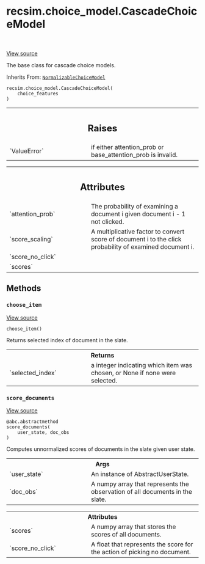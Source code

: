 <div itemscope itemtype="http://developers.google.com/ReferenceObject">
<meta itemprop="name" content="recsim.choice_model.CascadeChoiceModel" />
<meta itemprop="path" content="Stable" />
<meta itemprop="property" content="__init__"/>
<meta itemprop="property" content="choose_item"/>
<meta itemprop="property" content="score_documents"/>
</div>

# recsim.choice_model.CascadeChoiceModel

<!-- Insert buttons and diff -->

<table class="tfo-notebook-buttons tfo-api" align="left">

</table>

<a target="_blank" href="https://github.com/google-research/recsim/tree/master/recsim/choice_model.py">View
source</a>

The base class for cascade choice models.

Inherits From:
[`NormalizableChoiceModel`](../../recsim/choice_model/NormalizableChoiceModel.md)

<pre class="devsite-click-to-copy prettyprint lang-py tfo-signature-link">
<code>recsim.choice_model.CascadeChoiceModel(
    choice_features
)
</code></pre>

<!-- Placeholder for "Used in" -->

<!-- Tabular view -->

 <table class="responsive fixed orange">
<colgroup><col width="214px"><col></colgroup>
<tr><th colspan="2"><h2 class="add-link">Raises</h2></th></tr>

<tr>
<td>
`ValueError`
</td>
<td>
if either attention_prob or base_attention_prob is invalid.
</td>
</tr>
</table>

<!-- Tabular view -->

 <table class="responsive fixed orange">
<colgroup><col width="214px"><col></colgroup>
<tr><th colspan="2"><h2 class="add-link">Attributes</h2></th></tr>

<tr> <td> `attention_prob` </td> <td> The probability of examining a document i
given document i - 1 not clicked. </td> </tr><tr> <td> `score_scaling` </td>
<td> A multiplicative factor to convert score of document i to the click
probability of examined document i. </td> </tr><tr> <td> `score_no_click` </td>
<td>

</td> </tr><tr> <td> `scores` </td> <td>

</td>
</tr>
</table>

## Methods

<h3 id="choose_item"><code>choose_item</code></h3>

<a target="_blank" href="https://github.com/google-research/recsim/tree/master/recsim/choice_model.py">View
source</a>

<pre class="devsite-click-to-copy prettyprint lang-py tfo-signature-link">
<code>choose_item()
</code></pre>

Returns selected index of document in the slate.

<!-- Tabular view -->

 <table class="responsive fixed orange">
<colgroup><col width="214px"><col></colgroup>
<tr><th colspan="2">Returns</th></tr>

<tr>
<td>
`selected_index`
</td>
<td>
a integer indicating which item was chosen, or None if
none were selected.
</td>
</tr>
</table>

<h3 id="score_documents"><code>score_documents</code></h3>

<a target="_blank" href="https://github.com/google-research/recsim/tree/master/recsim/choice_model.py">View
source</a>

<pre class="devsite-click-to-copy prettyprint lang-py tfo-signature-link">
<code>@abc.abstractmethod</code>
<code>score_documents(
    user_state, doc_obs
)
</code></pre>

Computes unnormalized scores of documents in the slate given user state.

<!-- Tabular view -->

 <table class="responsive fixed orange">
<colgroup><col width="214px"><col></colgroup>
<tr><th colspan="2">Args</th></tr>

<tr>
<td>
`user_state`
</td>
<td>
An instance of AbstractUserState.
</td>
</tr><tr>
<td>
`doc_obs`
</td>
<td>
A numpy array that represents the observation of all documents in
the slate.
</td>
</tr>
</table>

<!-- Tabular view -->

 <table class="responsive fixed orange">
<colgroup><col width="214px"><col></colgroup>
<tr><th colspan="2">Attributes</th></tr>

<tr>
<td>
`scores`
</td>
<td>
A numpy array that stores the scores of all documents.
</td>
</tr><tr>
<td>
`score_no_click`
</td>
<td>
A float that represents the score for the action of
picking no document.
</td>
</tr>
</table>

